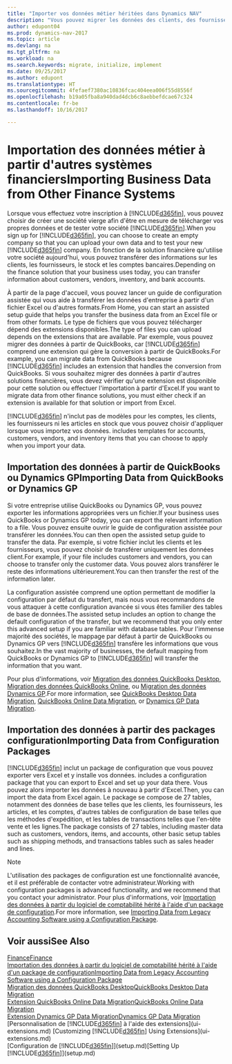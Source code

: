 ```yaml
---
title: "Importer vos données métier héritées dans Dynamics NAV"
description: "Vous pouvez migrer les données des clients, des fournisseurs et du stock, par exemple, à partir d'Excel, QuickBooks ou Dynamics GP vers Dynamics NAV."
author: edupont04
ms.prod: dynamics-nav-2017
ms.topic: article
ms.devlang: na
ms.tgt_pltfrm: na
ms.workload: na
ms.search.keywords: migrate, initialize, implement
ms.date: 09/25/2017
ms.author: edupont
ms.translationtype: HT
ms.sourcegitcommit: 4fefaef7380ac10836fcac404eea006f55d8556f
ms.openlocfilehash: b19a05fba8a940dad4dcb6c8aebbefdcae67c324
ms.contentlocale: fr-be
ms.lasthandoff: 10/16/2017

---
```

# <a name="importing-business-data-from-other-finance-systems"></a><span data-ttu-id="7dd34-103">Importation des données métier à partir d'autres systèmes financiers</span><span class="sxs-lookup"><span data-stu-id="7dd34-103">Importing Business Data from Other Finance Systems</span></span>
<span data-ttu-id="7dd34-104">Lorsque vous effectuez votre inscription à [!INCLUDE[d365fin](includes/d365fin_md.md)], vous pouvez choisir de créer une société vierge afin d'être en mesure de télécharger vos propres données et de tester votre société [!INCLUDE[d365fin](includes/d365fin_md.md)].</span><span class="sxs-lookup"><span data-stu-id="7dd34-104">When you sign up for [!INCLUDE[d365fin](includes/d365fin_md.md)], you can choose to create an empty company so that you can upload your own data and to test your new [!INCLUDE[d365fin](includes/d365fin_md.md)] company.</span></span> <span data-ttu-id="7dd34-105">En fonction de la solution financière qu'utilise votre société aujourd'hui, vous pouvez transférer des informations sur les clients, les fournisseurs, le stock et les comptes bancaires.</span><span class="sxs-lookup"><span data-stu-id="7dd34-105">Depending on the finance solution that your business uses today, you can transfer information about customers, vendors, inventory, and bank accounts.</span></span>  

<span data-ttu-id="7dd34-106">À partir de la page d'accueil, vous pouvez lancer un guide de configuration assistée qui vous aide à transférer les données d'entreprise à partir d'un fichier Excel ou d'autres formats.</span><span class="sxs-lookup"><span data-stu-id="7dd34-106">From Home, you can start an assisted setup guide that helps you transfer the business data from an Excel file or from other formats.</span></span> <span data-ttu-id="7dd34-107">Le type de fichiers que vous pouvez télécharger dépend des extensions disponibles.</span><span class="sxs-lookup"><span data-stu-id="7dd34-107">The type of files you can upload depends on the extensions that are available.</span></span> <span data-ttu-id="7dd34-108">Par exemple, vous pouvez migrer des données à partir de QuickBooks, car [!INCLUDE[d365fin](includes/d365fin_md.md)] comprend une extension qui gère la conversion à partir de QuickBooks.</span><span class="sxs-lookup"><span data-stu-id="7dd34-108">For example, you can migrate data from QuickBooks because [!INCLUDE[d365fin](includes/d365fin_md.md)] includes an extension that handles the conversion from QuickBooks.</span></span> <span data-ttu-id="7dd34-109">Si vous souhaitez migrer des données à partir d'autres solutions financières, vous devez vérifier qu'une extension est disponible pour cette solution ou effectuer l'importation à partir d'Excel.</span><span class="sxs-lookup"><span data-stu-id="7dd34-109">If you want to migrate data from other finance solutions, you must either check if an extension is available for that solution or import from Excel.</span></span>  

[!INCLUDE[d365fin](includes/d365fin_md.md)]<span data-ttu-id="7dd34-110"> n'inclut pas de modèles pour les comptes, les clients, les fournisseurs ni les articles en stock que vous pouvez choisir d'appliquer lorsque vous importez vos données.</span><span class="sxs-lookup"><span data-stu-id="7dd34-110"> includes templates for accounts, customers, vendors, and inventory items that you can choose to apply when you import your data.</span></span>  

## <a name="importing-data-from-quickbooks-or-dynamics-gp"></a><span data-ttu-id="7dd34-111">Importation des données à partir de QuickBooks ou Dynamics GP</span><span class="sxs-lookup"><span data-stu-id="7dd34-111">Importing Data from QuickBooks or Dynamics GP</span></span>
<span data-ttu-id="7dd34-112">Si votre entreprise utilise QuickBooks ou Dynamics GP, vous pouvez exporter les informations appropriées vers un fichier.</span><span class="sxs-lookup"><span data-stu-id="7dd34-112">If your business uses QuickBooks or Dynamics GP today, you can export the relevant information to a file.</span></span> <span data-ttu-id="7dd34-113">Vous pouvez ensuite ouvrir le guide de configuration assistée pour transférer les données.</span><span class="sxs-lookup"><span data-stu-id="7dd34-113">You can then open the assisted setup guide to transfer the data.</span></span>
<span data-ttu-id="7dd34-114">Par exemple, si votre fichier inclut les clients et les fournisseurs, vous pouvez choisir de transférer uniquement les données client.</span><span class="sxs-lookup"><span data-stu-id="7dd34-114">For example, if your file includes customers and vendors, you can choose to transfer only the customer data.</span></span> <span data-ttu-id="7dd34-115">Vous pouvez alors transférer le reste des informations ultérieurement.</span><span class="sxs-lookup"><span data-stu-id="7dd34-115">You can then transfer the rest of the information later.</span></span>  

<span data-ttu-id="7dd34-116">La configuration assistée comprend une option permettant de modifier la configuration par défaut du transfert, mais nous vous recommandons de vous attaquer à cette configuration avancée si vous êtes familier des tables de base de données.</span><span class="sxs-lookup"><span data-stu-id="7dd34-116">The assisted setup includes an option to change the default configuration of the transfer, but we recommend that you only enter this advanced setup if you are familiar with database tables.</span></span> <span data-ttu-id="7dd34-117">Pour l'immense majorité des sociétés, le mappage par défaut à partir de QuickBooks ou Dynamics GP vers [!INCLUDE[d365fin](includes/d365fin_md.md)] transfère les informations que vous souhaitez.</span><span class="sxs-lookup"><span data-stu-id="7dd34-117">In the vast majority of businesses, the default mapping from QuickBooks or Dynamics GP to [!INCLUDE[d365fin](includes/d365fin_md.md)] will transfer the information that you want.</span></span>  

<span data-ttu-id="7dd34-118">Pour plus d'informations, voir [Migration des données QuickBooks Desktop](ui-extensions-quickbooks-data-migration.md), [Migration des données QuickBooks Online](ui-extensions-quickbooks-online-data-migration.md), ou [Migration des données Dynamics GP](ui-extensions-dynamicsgp-data-migration.md).</span><span class="sxs-lookup"><span data-stu-id="7dd34-118">For more information, see [QuickBooks Desktop Data Migration](ui-extensions-quickbooks-data-migration.md), [QuickBooks Online Data Migration](ui-extensions-quickbooks-online-data-migration.md), or [Dynamics GP Data Migration](ui-extensions-dynamicsgp-data-migration.md).</span></span>  

## <a name="importing-data-from-configuration-packages"></a><span data-ttu-id="7dd34-119">Importation des données à partir des packages configuration</span><span class="sxs-lookup"><span data-stu-id="7dd34-119">Importing Data from Configuration Packages</span></span>
[!INCLUDE[d365fin](includes/d365fin_md.md)]<span data-ttu-id="7dd34-120"> inclut un package de configuration que vous pouvez exporter vers Excel et y installe vos données.</span><span class="sxs-lookup"><span data-stu-id="7dd34-120"> includes a configuration package that you can export to Excel and set up your data there.</span></span> <span data-ttu-id="7dd34-121">Vous pouvez alors importer les données à nouveau à partir d'Excel.</span><span class="sxs-lookup"><span data-stu-id="7dd34-121">Then, you can import the data from Excel again.</span></span> <span data-ttu-id="7dd34-122">Le package se compose de 27 tables, notamment des données de base telles que les clients, les fournisseurs, les articles, et les comptes, d'autres tables de configuration de base telles que les méthodes d'expédition, et les tables de transactions telles que l'en-tête vente et les lignes.</span><span class="sxs-lookup"><span data-stu-id="7dd34-122">The package consists of 27 tables, including master data such as customers, vendors, items, and accounts, other basic setup tables such as shipping methods, and transactions tables such as sales header and lines.</span></span>  

> [!NOTE]  
>   <span data-ttu-id="7dd34-123">L'utilisation des packages de configuration est une fonctionnalité avancée, et il est préférable de contacter votre administrateur.</span><span class="sxs-lookup"><span data-stu-id="7dd34-123">Working with configuration packages is advanced functionality, and we recommend that you contact your administrator.</span></span> <span data-ttu-id="7dd34-124">Pour plus d'informations, voir [Importation des données à partir du logiciel de comptabilité hérité à l'aide d'un package de configuration](across-import-data-configuration-packages.md).</span><span class="sxs-lookup"><span data-stu-id="7dd34-124">For more information, see [Importing Data from Legacy Accounting Software using a Configuration Package](across-import-data-configuration-packages.md).</span></span>  

## <a name="see-also"></a><span data-ttu-id="7dd34-125">Voir aussi</span><span class="sxs-lookup"><span data-stu-id="7dd34-125">See Also</span></span>
[<span data-ttu-id="7dd34-126">Finance</span><span class="sxs-lookup"><span data-stu-id="7dd34-126">Finance</span></span>](finance.md)  
[<span data-ttu-id="7dd34-127">Importation des données à partir du logiciel de comptabilité hérité à l'aide d'un package de configuration</span><span class="sxs-lookup"><span data-stu-id="7dd34-127">Importing Data from Legacy Accounting Software using a Configuration Package</span></span>](across-import-data-configuration-packages.md)  
[<span data-ttu-id="7dd34-128">Migration des données QuickBooks Desktop</span><span class="sxs-lookup"><span data-stu-id="7dd34-128">QuickBooks Desktop Data Migration</span></span>](ui-extensions-quickbooks-data-migration.md)  
[<span data-ttu-id="7dd34-129">Extension QuickBooks Online Data Migration</span><span class="sxs-lookup"><span data-stu-id="7dd34-129">QuickBooks Online Data Migration</span></span>](ui-extensions-quickbooks-online-data-migration.md)  
[<span data-ttu-id="7dd34-130">Extension Dynamics GP Data Migration</span><span class="sxs-lookup"><span data-stu-id="7dd34-130">Dynamics GP Data Migration</span></span>](ui-extensions-dynamicsgp-data-migration.md)  
<span data-ttu-id="7dd34-131">[Personnalisation de [!INCLUDE[d365fin](includes/d365fin_md.md)] à l'aide des extensions](ui-extensions.md) </span><span class="sxs-lookup"><span data-stu-id="7dd34-131">[Customizing [!INCLUDE[d365fin](includes/d365fin_md.md)] Using Extensions](ui-extensions.md) </span></span>  
<span data-ttu-id="7dd34-132">[Configuration de [!INCLUDE[d365fin](includes/d365fin_md.md)]](setup.md)</span><span class="sxs-lookup"><span data-stu-id="7dd34-132">[Setting Up [!INCLUDE[d365fin](includes/d365fin_md.md)]](setup.md)</span></span>

## 

